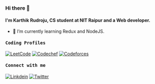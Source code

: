 ### Hi there 👋

#### I'm Karthik Rudroju, CS student at NIT Raipur and a Web developer.

- 🌱 I’m currently learning Redux and NodeJS.

<!--
**karthikrudroju/karthikrudroju** is a ✨ _special_ ✨ repository because its `README.md` (this file) appears on your GitHub profile.

Here are some ideas to get you started:

- 🔭 I’m currently working on ...

- 👯 I’m looking to collaborate on ...
- 🤔 I’m looking for help with ...
- 💬 Ask me about 
- 📫 How to reach me: ...
- 😄 Pronouns: ...
- ⚡ Fun fact: ...
-->

<h4><b><samp>Coding Profiles</samp></b></h4>

[![LeetCode](https://img.shields.io/badge/-LeetCode-FFA116?style=for-the-badge&logo=LeetCode&logoColor=black)](https://leetcode.com/karthikrudroju/)
[![Codechef](https://img.shields.io/badge/-CodeChef-5B4638?style=for-the-badge&logo=CodeChef&logoColor=white)](https://www.codechef.com/users/karthikrudroju)
[![Codeforces](https://img.shields.io/badge/Codeforces-445f9d?style=for-the-badge&logo=Codeforces&logoColor=white)](https://codeforces.com/profile/karthikrudroju)

<h4><b><samp>Connect with me</samp></b></h4>

[![Linkdein](https://img.shields.io/badge/LinkedIn-0077B5?style=for-the-badge&logo=linkedin&logoColor=white)](https://www.linkedin.com/in/karthikrudroju/)
[![Twitter](https://img.shields.io/badge/Twitter-1DA1F2?style=for-the-badge&logo=twitter&logoColor=white)](https://twitter.com/karthikrudroju)

